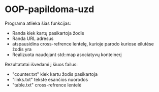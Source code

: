 # OOP-papildoma-uzd

Programa atlieka šias funkcijas:
- Randa kiek kartų pasikartoja žodis
- Randa URL adresus
- atspausidina cross-refrence lentelę, kurioje parodo kuriose eilutėse žodis yra
- Realizuota naudojant std::map asociatyvų konteinerį

Rezultatatai išvedami į šiuos failus:
- "counter.txt" kiek kartu žodis pasikartoja
- "links.txt" tekste esančios nuorodos
- "table.txt" cross-refrence lentelė
